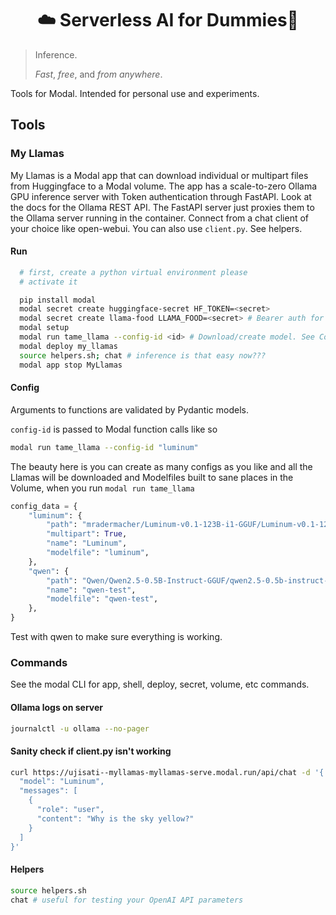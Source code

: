 <h1><div align="center">☁️ Serverless AI for Dummies🦙</div></h1>

> Inference.
> 
> *Fast*, *free*, and *from anywhere*.

Tools for Modal. Intended for personal use and experiments.

## Tools

### My Llamas

My Llamas is a Modal app that can download individual or multipart files from Huggingface to a Modal volume. The app has a scale-to-zero Ollama GPU inference server with Token authentication through FastAPI. Look at the docs for the Ollama REST API. The FastAPI server just proxies them to the Ollama server running in the container. Connect from a chat client of your choice like open-webui. You can also use `client.py`. See helpers.

#### Run

```bash
  # first, create a python virtual environment please
  # activate it

  pip install modal
  modal secret create huggingface-secret HF_TOKEN=<secret>
  modal secret create llama-food LLAMA_FOOD=<secret> # Bearer auth for fastapi
  modal setup
  modal run tame_llama --config-id <id> # Download/create model. See Config section.
  modal deploy my_llamas
  source helpers.sh; chat # inference is that easy now???
  modal app stop MyLlamas
```

#### Config

Arguments to functions are validated by Pydantic models.

`config-id` is passed to Modal function calls like so

```bash
modal run tame_llama --config-id "luminum"
```

The beauty here is you can create as many configs as you like and all the Llamas will be downloaded and Modelfiles built to sane places in the Volume, when you run `modal run tame_llama`

```python
config_data = {
    "luminum": {
        "path": "mradermacher/Luminum-v0.1-123B-i1-GGUF/Luminum-v0.1-123B.i1-IQ3_XS.gguf",
        "multipart": True,
        "name": "Luminum",
        "modelfile": "luminum",
    },
    "qwen": {
        "path": "Qwen/Qwen2.5-0.5B-Instruct-GGUF/qwen2.5-0.5b-instruct-fp16.gguf",
        "name": "qwen-test",
        "modelfile": "qwen-test",
    },
}
```

Test with qwen to make sure everything is working.

### Commands

See the modal CLI for app, shell, deploy, secret, volume, etc commands.

#### Ollama logs on server

```bash
journalctl -u ollama --no-pager
```

#### Sanity check if client.py isn't working

```bash
curl https://ujisati--myllamas-myllamas-serve.modal.run/api/chat -d '{
  "model": "Luminum",
  "messages": [
    {
      "role": "user",
      "content": "Why is the sky yellow?"
    }
  ]
}'
```

#### Helpers

```bash
source helpers.sh
chat # useful for testing your OpenAI API parameters
```
